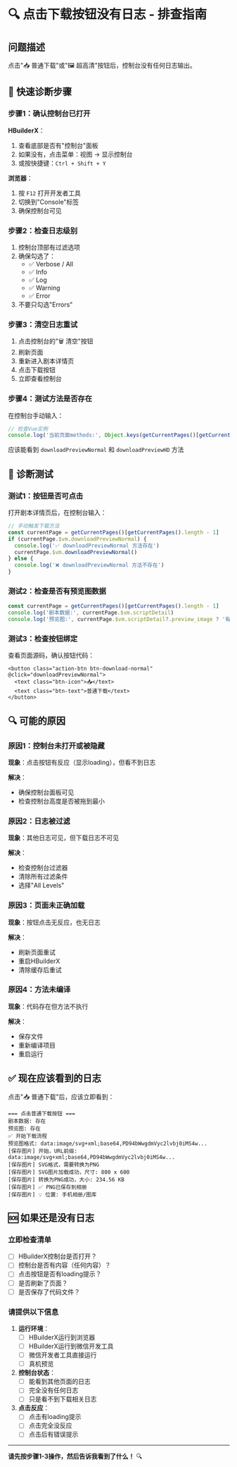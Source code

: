 # 🔍 点击下载按钮没有日志 - 排查指南

## 问题描述

点击"📥 普通下载"或"🖼️ 超高清"按钮后，控制台没有任何日志输出。

## 🎯 快速诊断步骤

### 步骤1：确认控制台已打开

**HBuilderX**：
1. 查看底部是否有"控制台"面板
2. 如果没有，点击菜单：视图 → 显示控制台
3. 或按快捷键：`Ctrl + Shift + Y`

**浏览器**：
1. 按 `F12` 打开开发者工具
2. 切换到"Console"标签
3. 确保控制台可见

### 步骤2：检查日志级别

1. 控制台顶部有过滤选项
2. 确保勾选了：
   - ✅ Verbose / All
   - ✅ Info
   - ✅ Log
   - ✅ Warning
   - ✅ Error
3. 不要只勾选"Errors"

### 步骤3：清空日志重试

1. 点击控制台的"🗑️ 清空"按钮
2. 刷新页面
3. 重新进入剧本详情页
4. 点击下载按钮
5. 立即查看控制台

### 步骤4：测试方法是否存在

在控制台手动输入：

```javascript
// 检查Vue实例
console.log('当前页面methods:', Object.keys(getCurrentPages()[getCurrentPages().length - 1].$vm))
```

应该能看到 `downloadPreviewNormal` 和 `downloadPreviewHD` 方法

## 🧪 诊断测试

### 测试1：按钮是否可点击

打开剧本详情页后，在控制台输入：

```javascript
// 手动触发下载方法
const currentPage = getCurrentPages()[getCurrentPages().length - 1]
if (currentPage.$vm.downloadPreviewNormal) {
  console.log('✅ downloadPreviewNormal 方法存在')
  currentPage.$vm.downloadPreviewNormal()
} else {
  console.log('❌ downloadPreviewNormal 方法不存在')
}
```

### 测试2：检查是否有预览图数据

```javascript
const currentPage = getCurrentPages()[getCurrentPages().length - 1]
console.log('剧本数据:', currentPage.$vm.scriptDetail)
console.log('预览图:', currentPage.$vm.scriptDetail?.preview_image ? '有' : '无')
```

### 测试3：检查按钮绑定

查看页面源码，确认按钮代码：

```vue
<button class="action-btn btn-download-normal" @click="downloadPreviewNormal">
  <text class="btn-icon">📥</text>
  <text class="btn-text">普通下载</text>
</button>
```

## 🔍 可能的原因

### 原因1：控制台未打开或被隐藏

**现象**：点击按钮有反应（显示loading），但看不到日志

**解决**：
- 确保控制台面板可见
- 检查控制台高度是否被拖到最小

### 原因2：日志被过滤

**现象**：其他日志可见，但下载日志不可见

**解决**：
- 检查控制台过滤器
- 清除所有过滤条件
- 选择"All Levels"

### 原因3：页面未正确加载

**现象**：按钮点击无反应，也无日志

**解决**：
- 刷新页面重试
- 重启HBuilderX
- 清除缓存后重试

### 原因4：方法未编译

**现象**：代码存在但方法不执行

**解决**：
- 保存文件
- 重新编译项目
- 重启运行

## ✅ 现在应该看到的日志

点击"📥 普通下载"后，应该立即看到：

```
=== 点击普通下载按钮 ===
剧本数据: 存在
预览图: 存在
✅ 开始下载流程
预览图格式: data:image/svg+xml;base64,PD94bWwgdmVyc2lvbj0iMS4w...
[保存图片] 开始，URL前缀: data:image/svg+xml;base64,PD94bWwgdmVyc2lvbj0iMS4w...
[保存图片] SVG格式，需要转换为PNG
[保存图片] SVG图片加载成功，尺寸: 800 x 600
[保存图片] 转换为PNG成功，大小: 234.56 KB
[保存图片] ✅ PNG已保存到相册
[保存图片] 💡 位置: 手机相册/图库
```

## 🆘 如果还是没有日志

### 立即检查清单

- [ ] HBuilderX控制台是否打开？
- [ ] 控制台是否有内容（任何内容）？
- [ ] 点击按钮是否有loading提示？
- [ ] 是否刷新了页面？
- [ ] 是否保存了代码文件？

### 请提供以下信息

1. **运行环境**：
   - [ ] HBuilderX运行到浏览器
   - [ ] HBuilderX运行到微信开发工具
   - [ ] 微信开发者工具直接运行
   - [ ] 真机预览

2. **控制台状态**：
   - [ ] 能看到其他页面的日志
   - [ ] 完全没有任何日志
   - [ ] 只是看不到下载相关日志

3. **点击反应**：
   - [ ] 点击有loading提示
   - [ ] 点击完全没反应
   - [ ] 点击后有错误提示

---

**请先按步骤1-3操作，然后告诉我看到了什么！** 🔍

